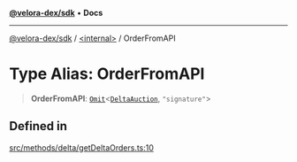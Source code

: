 [**@velora-dex/sdk**](../../README.md) • **Docs**

***

[@velora-dex/sdk](../../globals.md) / [\<internal\>](../README.md) / OrderFromAPI

# Type Alias: OrderFromAPI

> **OrderFromAPI**: [`Omit`](Omit.md)\<[`DeltaAuction`](../../type-aliases/DeltaAuction.md), `"signature"`\>

## Defined in

[src/methods/delta/getDeltaOrders.ts:10](https://github.com/paraswap/paraswap-sdk/blob/master/src/methods/delta/getDeltaOrders.ts#L10)
